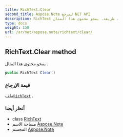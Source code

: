 ```yaml
---
title: RichText.Clear
second_title: Aspose.Note لمرجع NET API
description: RichText طريقة. يمحو محتوى هذا المثال .
type: docs
weight: 150
url: /ar/net/aspose.note/richtext/clear/
---
```

## RichText.Clear method

يمحو محتوى هذا المثال .

```csharp
public RichText Clear()
```

### قيمة الإرجاع

ملف[`RichText`](../) .

### أنظر أيضا

* class [RichText](../)
* مساحة الاسم [Aspose.Note](../../richtext/)
* المجسم [Aspose.Note](../../../)


